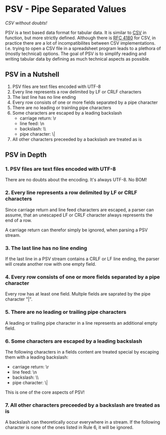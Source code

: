 # PSV - Pipe Separated Values
_CSV without doubts!_

PSV is a text based data format for tabular data. It is similar to [CSV](http://en.wikipedia.org/wiki/Comma-separated_values) in function, but more strictly defined. Although there is [RFC 4180](http://tools.ietf.org/html/rfc4180) for CSV, in practice there are a lot of incompatibilites between CSV implementations. I.e. trying to open a CSV file in a spreadsheet program leads to a plethora of (mostly technical) options. The goal of PSV is to simplify reading and writing tabular data by defining as much technical aspects as possible.

## PSV in a Nutshell
1. PSV files are text files encoded with UTF-8
2. Every line represents a row delimited by LF or CRLF characters
3. The last line has no line ending
4. Every row consists of one or more fields separated by a pipe character
5. There are no leading or trainling pipe characters
6. Some characters are escaped by a leading backslash
    * carriage return: \r
    * line feed: \n
    * backslash: \\\\
    * pipe character: \\|
7. All other characters preceeded by a backslash are treated as is

## PSV in Depth

### 1. PSV files are text files encoded with UTF-8
There are no doubts about the encoding. It's always UTF-8. No BOM!

### 2. Every line represents a row delimited by LF or CRLF characters
Since carriage return and line feed characters are escaped, a parser can assume, that an unescaped LF or CRLF character always represents the end of a row.

A carriage return can therefor simply be ignored, when parsing a PSV stream.

### 3. The last line has no line ending
If the last line in a PSV stream contains a CRLF or LF line ending, the parser will create another row with one empty field.

### 4. Every row consists of one or more fields separated by a pipe character

Every row has at least one field. Multple fields are saprated by the pipe character "|".

### 5. There are no leading or trailing pipe characters

A leading or trailing pipe character in a line represents an additional empty field.

### 6. Some characters are escaped by a leading backslash

The following characters in a fields content are treated special by escaping them with a leading backslash:

* carriage return: \r
* line feed: \n
* backslash: \\\\
* pipe character: \\|

This is one of the core aspects of PSV!

### 7. All other characters preceeded by a backslash are treated as is

A backslash can theoretically occur everywhere in a stream. If the following character is none of the ones listed in Rule 6, it will be ignored.
